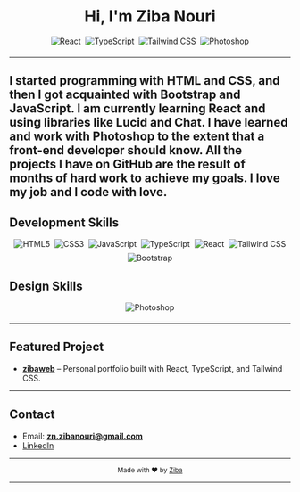 <h1 align="center">
  Hi, I'm Ziba Nouri
</h1>

<div align="center" style="display: flex; flex-wrap: wrap; justify-content: center; gap: 8px; margin-bottom: 20px;">
  <a href="https://reactjs.org/">
    <img src="https://img.shields.io/badge/React-20232A?style=for-the-badge&logo=react&logoColor=61DAFB" alt="React" />
  </a>
  <a href="https://www.typescriptlang.org/">
    <img src="https://img.shields.io/badge/TypeScript-007ACC?style=for-the-badge&logo=typescript&logoColor=white" alt="TypeScript" />
  </a>
  
  <a href="https://tailwindcss.com/">
    <img src="https://img.shields.io/badge/TailwindCSS-38B2AC?style=for-the-badge&logo=tailwind-css&logoColor=white" alt="Tailwind CSS" />
  </a>
  <img src="https://img.shields.io/badge/Adobe%20Photoshop-31A8FF?style=for-the-badge&logo=adobephotoshop&logoColor=white" alt="Photoshop" />
</div>

---

I started programming with HTML and CSS, and then I got acquainted with Bootstrap and JavaScript. I am currently learning React and using libraries like Lucid and Chat.
I have learned and work with Photoshop to the extent that a front-end developer should know.
All the projects I have on GitHub are the result of months of hard work to achieve my goals. I love my job and I code with love.
---

## Development Skills
<div align="center" style="display: flex; flex-wrap: wrap; justify-content: center; gap: 8px; margin-bottom: 20px;">
  <img src="https://img.shields.io/badge/HTML5-E34F26?style=for-the-badge&logo=html5&logoColor=white" alt="HTML5" />
  <img src="https://img.shields.io/badge/CSS3-1572B6?style=for-the-badge&logo=css3&logoColor=white" alt="CSS3" />
  <img src="https://img.shields.io/badge/JavaScript-F7DF1E?style=for-the-badge&logo=javascript&logoColor=black" alt="JavaScript" />
  <img src="https://img.shields.io/badge/TypeScript-007ACC?style=for-the-badge&logo=typescript&logoColor=white" alt="TypeScript" />
  <img src="https://img.shields.io/badge/React-20232A?style=for-the-badge&logo=react&logoColor=61DAFB" alt="React" />
  <img src="https://img.shields.io/badge/Tailwind_CSS-38B2AC?style=for-the-badge&logo=tailwind-css&logoColor=white" alt="Tailwind CSS" />
  <img src="https://img.shields.io/badge/Bootstrap-563D7C?style=for-the-badge&logo=bootstrap&logoColor=white" alt="Bootstrap" />
</div>

## Design Skills
<div align="center" style="display: flex; flex-wrap: wrap; justify-content: center; gap: 8px; margin-bottom: 20px;">
  <img src="https://img.shields.io/badge/Adobe%20Photoshop-31A8FF?style=for-the-badge&logo=adobephotoshop&logoColor=white" alt="Photoshop" />
</div>

---

## Featured Project
- [**zibaweb**](https://zibanouri.github.io/zibaweb) – Personal portfolio built with React, TypeScript, and Tailwind CSS.  

---

## Contact
- Email: **zn.zibanouri@gmail.com**  
- [LinkedIn](https://www.linkedin.com/in/ziba-nouri/)
---
<div align="center">
  <sub>Made with ❤️ by <a href="https://github.com/zibanouri">Ziba</a></sub>
</div>



---

